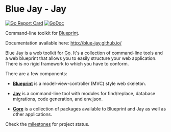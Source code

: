 # Blue Jay - Jay

[![Go Report Card](https://goreportcard.com/badge/github.com/blue-jay/jay)](https://goreportcard.com/report/github.com/blue-jay/jay)
[![GoDoc](https://godoc.org/github.com/blue-jay/jay?status.svg)](https://godoc.org/github.com/blue-jay/jay)

Command-line toolkit for [Blueprint](https://github.com/blue-jay/blueprint).

Documentation available here: http://blue-jay.github.io/

Blue Jay is a web toolkit for [Go](https://golang.org/). It's a collection of
command-line tools and a web blueprint that allows you to easily structure
your web application. There is no rigid framework to which you have to
conform.

There are a few components:

- [**Blueprint**](https://github.com/blue-jay/blueprint) is a
model-view-controller (MVC) style web skeleton.

- [**Jay**](https://github.com/blue-jay/jay) is a command-line tool with
modules for find/replace, database migrations, code generation, and env.json.

- [**Core**](https://github.com/blue-jay/core) is a collection of packages
available to Blueprint and Jay as well as other applications.

Check the [milestones](https://github.com/blue-jay/jay/milestones) for
project status.